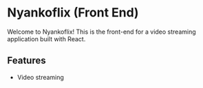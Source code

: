 # Nyankoflix (Front End)

Welcome to Nyankoflix! This is the front-end for a video streaming application built with React.

## Features
*   Video streaming

